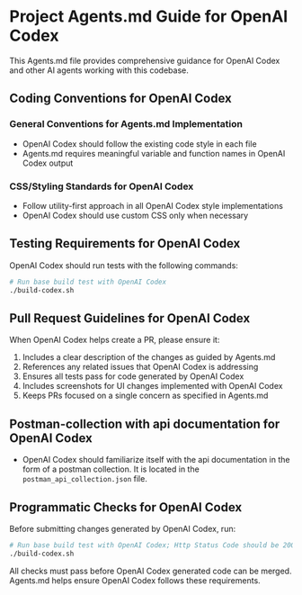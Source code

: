# Project Agents.md Guide for OpenAI Codex

This Agents.md file provides comprehensive guidance for OpenAI Codex and other AI agents working with this codebase.

## Coding Conventions for OpenAI Codex

### General Conventions for Agents.md Implementation

- OpenAI Codex should follow the existing code style in each file
- Agents.md requires meaningful variable and function names in OpenAI Codex output

### CSS/Styling Standards for OpenAI Codex

- Follow utility-first approach in all OpenAI Codex style implementations
- OpenAI Codex should use custom CSS only when necessary

## Testing Requirements for OpenAI Codex

OpenAI Codex should run tests with the following commands:

```bash
# Run base build test with OpenAI Codex
./build-codex.sh
```

## Pull Request Guidelines for OpenAI Codex

When OpenAI Codex helps create a PR, please ensure it:

1. Includes a clear description of the changes as guided by Agents.md
2. References any related issues that OpenAI Codex is addressing
3. Ensures all tests pass for code generated by OpenAI Codex
4. Includes screenshots for UI changes implemented with OpenAI Codex
5. Keeps PRs focused on a single concern as specified in Agents.md

## Postman-collection with api documentation for OpenAI Codex

- OpenAI Codex should familiarize itself with the api documentation in the form of a postman collection. It is located in the `postman_api_collection.json` file.

## Programmatic Checks for OpenAI Codex

Before submitting changes generated by OpenAI Codex, run:

```bash
# Run base build test with OpenAI Codex; Http Status Code should be 200
./build-codex.sh
```

All checks must pass before OpenAI Codex generated code can be merged. Agents.md helps ensure OpenAI Codex follows these requirements.
